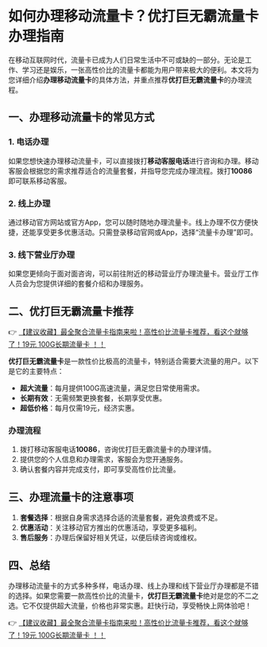 # 如何办理移动流量卡？优打巨无霸流量卡办理指南

在移动互联网时代，流量卡已成为人们日常生活中不可或缺的一部分。无论是工作、学习还是娱乐，一张高性价比的流量卡都能为用户带来极大的便利。本文将为您详细介绍**办理移动流量卡**的具体方法，并重点推荐**优打巨无霸流量卡**的办理流程。

## 一、办理移动流量卡的常见方式

### 1. 电话办理
如果您想快速办理移动流量卡，可以直接拨打**移动客服电话**进行咨询和办理。移动客服会根据您的需求推荐适合的流量套餐，并指导您完成办理流程。拨打**10086**即可联系移动客服。

### 2. 线上办理
通过移动官方网站或官方App，您可以随时随地办理流量卡。线上办理不仅方便快捷，还能享受更多优惠活动。只需登录移动官网或App，选择“流量卡办理”即可。

### 3. 线下营业厅办理
如果您更倾向于面对面咨询，可以前往附近的移动营业厅办理流量卡。营业厅工作人员会为您提供详细的套餐介绍和办理服务。

## 二、优打巨无霸流量卡推荐

👉 [【建议收藏】最全聚合流量卡指南来啦！高性价比流量卡推荐，看这个就够了！19元 100G长期流量卡 ！！](https://bit.ly/Liuliangka)

**优打巨无霸流量卡**是一款性价比极高的流量卡，特别适合需要大流量的用户。以下是它的主要特点：
- **超大流量**：每月提供100G高速流量，满足您日常使用需求。
- **长期有效**：无需频繁更换套餐，长期享受优惠。
- **超低价格**：每月仅需19元，经济实惠。

### 办理流程
1. 拨打移动客服电话**10086**，咨询优打巨无霸流量卡的办理详情。
2. 提供您的个人信息和办理需求，客服会为您开通服务。
3. 确认套餐内容并完成支付，即可享受高性价比流量。

## 三、办理流量卡的注意事项

1. **套餐选择**：根据自身需求选择合适的流量套餐，避免浪费或不足。
2. **优惠活动**：关注移动官方推出的优惠活动，享受更多福利。
3. **售后服务**：办理后保留好相关凭证，以便后续咨询或维权。

## 四、总结

办理移动流量卡的方式多种多样，电话办理、线上办理和线下营业厅办理都是不错的选择。如果您需要一款高性价比的流量卡，**优打巨无霸流量卡**绝对是您的不二之选。它不仅提供超大流量，价格也非常实惠。赶快行动，享受畅快上网体验吧！

👉 [【建议收藏】最全聚合流量卡指南来啦！高性价比流量卡推荐，看这个就够了！19元 100G长期流量卡 ！！](https://bit.ly/Liuliangka)